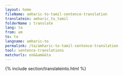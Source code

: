 ```yaml
---
layout: home
fileName: amharic-to-tamil-sentence-translation
translatein: amharic_to_tamil
folderName : translate
lang: ta
from: am
to: ta
langname: amharic-to
permalink: /ta/amharic-to-tamil-sentence-translation
tool: sentence-translations
matchurls: en&&am&&ta
---
```

{% include section/translateinto.html %}
